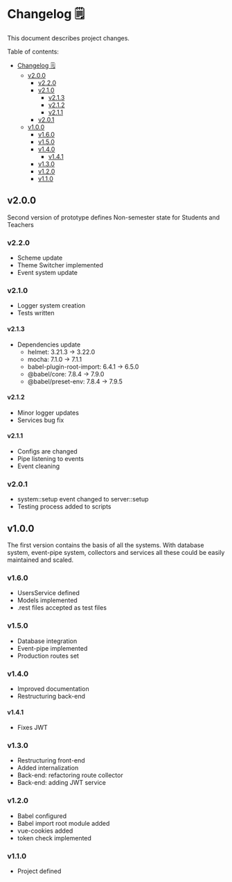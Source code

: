 # Changelog 🗒️

This document describes project changes.

Table of contents:

- [Changelog 🗒️](#changelog-%f0%9f%97%92%ef%b8%8f)
  - [v2.0.0](#v200)
    - [v2.2.0](#v220)
    - [v2.1.0](#v210)
      - [v2.1.3](#v213)
      - [v2.1.2](#v212)
      - [v2.1.1](#v211)
    - [v2.0.1](#v201)
  - [v1.0.0](#v100)
    - [v1.6.0](#v160)
    - [v1.5.0](#v150)
    - [v1.4.0](#v140)
      - [v1.4.1](#v141)
    - [v1.3.0](#v130)
    - [v1.2.0](#v120)
    - [v1.1.0](#v110)

## v2.0.0

Second version of prototype defines Non-semester state for Students and Teachers

### v2.2.0

- Scheme update
- Theme Switcher implemented
- Event system update

### v2.1.0

- Logger system creation
- Tests written

#### v2.1.3

- Dependencies update
  - helmet: 3.21.3 -> 3.22.0
  - mocha: 7.1.0 -> 7.1.1
  - babel-plugin-root-import: 6.4.1 -> 6.5.0
  - @babel/core: 7.8.4 -> 7.9.0
  - @babel/preset-env: 7.8.4 -> 7.9.5

#### v2.1.2

- Minor logger updates
- Services bug fix

#### v2.1.1

- Configs are changed
- Pipe listening to events
- Event cleaning

### v2.0.1

- system::setup event changed to server::setup
- Testing process added to scripts

## v1.0.0

The first version contains the basis of all the systems. With database system, event-pipe system, collectors and services all these could be easily maintained and scaled.

### v1.6.0

- UsersService defined
- Models implemented
- .rest files accepted as test files

### v1.5.0

- Database integration
- Event-pipe implemented
- Production routes set

### v1.4.0

- Improved documentation
- Restructuring back-end

#### v1.4.1

- Fixes JWT

### v1.3.0

- Restructuring front-end
- Added internalization
- Back-end: refactoring route collector
- Back-end: adding JWT service

### v1.2.0

- Babel configured
- Babel import root module added
- vue-cookies added
- token check implemented

### v1.1.0

- Project defined

